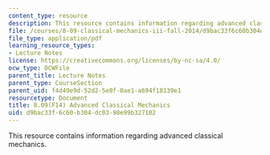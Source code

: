 ```yaml
---
content_type: resource
description: This resource contains information regarding advanced classical mechanics.
file: /courses/8-09-classical-mechanics-iii-fall-2014/d9bac33f6c60b304dc0398e99b327102_MIT8_09F14_full.pdf
file_type: application/pdf
learning_resource_types:
- Lecture Notes
license: https://creativecommons.org/licenses/by-nc-sa/4.0/
ocw_type: OCWFile
parent_title: Lecture Notes
parent_type: CourseSection
parent_uid: f4d49e9d-52d2-5e0f-0ae1-a694f18139e1
resourcetype: Document
title: 8.09(F14) Advanced Classical Mechanics
uid: d9bac33f-6c60-b304-dc03-98e99b327102
---
```

This resource contains information regarding advanced classical mechanics.